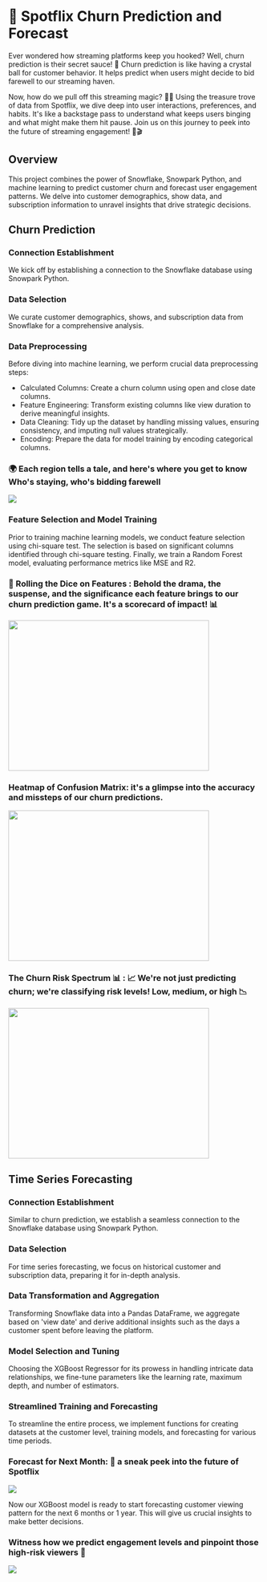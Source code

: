 # 🚀 Spotflix Churn Prediction and Forecast

Ever wondered how streaming platforms keep you hooked? Well, churn prediction is their secret sauce! 🍿 Churn prediction is like having a crystal ball for customer behavior. It helps predict when users might decide to bid farewell to our streaming haven.

Now, how do we pull off this streaming magic? 🎩✨ Using the treasure trove of data from Spotflix, we dive deep into user interactions, preferences, and habits. It's like a backstage pass to understand what keeps users binging and what might make them hit pause. Join us on this journey to peek into the future of streaming engagement! 🚀🎬

## Overview 
This project combines the power of Snowflake, Snowpark Python, and machine learning to predict customer churn and forecast user engagement patterns. We delve into customer demographics, show data, and subscription information to unravel insights that drive strategic decisions.

## Churn Prediction

### Connection Establishment
We kick off by establishing a connection to the Snowflake database using Snowpark Python.

### Data Selection
We curate customer demographics, shows, and subscription data from Snowflake for a comprehensive analysis.

### Data Preprocessing
Before diving into machine learning, we perform crucial data preprocessing steps:

- Calculated Columns: Create a churn column using open and close date columns.
- Feature Engineering: Transform existing columns like view duration to derive meaningful insights.
- Data Cleaning: Tidy up the dataset by handling missing values, ensuring consistency, and imputing null values strategically.
- Encoding: Prepare the data for model training by encoding categorical columns.

### 🌍 Each region tells a tale, and here's where you get to know Who's staying, who's bidding farewell 
<img src = "images/churn_by_region.png" >

### Feature Selection and Model Training
Prior to training machine learning models, we conduct feature selection using chi-square test. The selection is based on significant columns identified through chi-square testing. Finally, we train a Random Forest model, evaluating performance metrics like MSE and R2.

### 🎲 Rolling the Dice on Features : Behold the drama, the suspense, and the significance each feature brings to our churn prediction game. It's a scorecard of impact! 📊
<img src = "images/chi2testresult.png" width = 400 height = 300>

### Heatmap of Confusion Matrix: it's a glimpse into the accuracy and missteps of our churn predictions.
<img src = "images/confusion matrix.png" width = 400 height = 300>

### The Churn Risk Spectrum 📊 : 📈 We're not just predicting churn; we're classifying risk levels! Low, medium, or high 📉
<img src = "images/customers_classification.png" width = 400 height = 300>

## Time Series Forecasting
### Connection Establishment
Similar to churn prediction, we establish a seamless connection to the Snowflake database using Snowpark Python.

### Data Selection
For time series forecasting, we focus on historical customer and subscription data, preparing it for in-depth analysis.

### Data Transformation and Aggregation
Transforming Snowflake data into a Pandas DataFrame, we aggregate based on 'view date' and derive additional insights such as the days a customer spent before leaving the platform.

### Model Selection and Tuning
Choosing the XGBoost Regressor for its prowess in handling intricate data relationships, we fine-tune parameters like the learning rate, maximum depth, and number of estimators.

### Streamlined Training and Forecasting
To streamline the entire process, we implement functions for creating datasets at the customer level, training models, and forecasting for various time periods.

### Forecast for Next Month: 🚀 a sneak peek into the future of Spotflix
<img src = "images/customer_interactions_forecast.png" >

Now our XGBoost model is ready to start forecasting customer viewing pattern for the next 6 months or 1 year. This will give us crucial insights to make better decisions.

### Witness how we predict engagement levels and pinpoint those high-risk viewers 🌟
<img src = "images/customer_engagement.png" >

